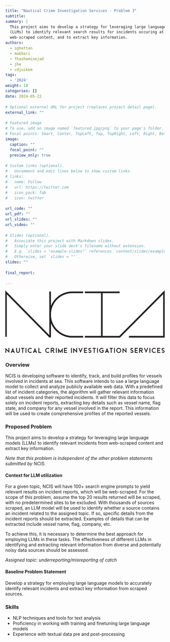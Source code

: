 ```yaml
---
title: "Nautical Crime Investigation Services - Problem 3"
subtitle:
summary: |
  This project aims to develop a strategy for leveraging large language models
  (LLMs) to identify relevant search results for incidents occuring at sea from
  web-scraped content, and to extract key information.
authors:
  - sghattan
  - makbari
  - fhasheminejad
  - jhe
  - cdjuikem
tags:
  - '2024'
weight: 10
categories: []
date: 2024-05-22

# Optional external URL for project (replaces project detail page).
external_link: ""

# Featured image
# To use, add an image named `featured.jpg/png` to your page's folder.
# Focal points: Smart, Center, TopLeft, Top, TopRight, Left, Right, BottomLeft, Bottom, BottomRight.
image:
  caption: ""
  focal_point: ""
  preview_only: true

# Custom links (optional).
#   Uncomment and edit lines below to show custom links.
# links:
# - name: Follow
#   url: https://twitter.com
#   icon_pack: fab
#   icon: twitter

url_code: ""
url_pdf: ""
url_slides: ""
url_video: ""

# Slides (optional).
#   Associate this project with Markdown slides.
#   Simply enter your slide deck's filename without extension.
#   E.g. `slides = "example-slides"` references `content/slides/example-slides.md`.
#   Otherwise, set `slides = ""`.
slides: ""

final_report:

---
```

![](NCISLogo.svg)

### Overview
NCIS is developing software to identify, track, and build profiles for vessels
involved in incidents at sea. This software intends to use a large language
model to collect and analyze publicly available web data. With a predefined
list of incident categories, the algorithm will gather relevant information
about vessels and their reported incidents. It will filter this data to focus
solely on incident reports, extracting key details such as vessel name, flag
state, and company for any vessel involved in the report. This information will
be used to create comprehensive profiles of the reported vessels.

### Proposed Problem
This project aims to develop a strategy for leveraging large language models
(LLMs) to identify relevant incidents from web-scraped content and extract key
information.

_Note that this problem is independent of the other problem statements submitted
by NCIS._

#### Context for LLM utilization
For a given topic, NCIS will have 100+ search engine prompts to yield relevant
results on incident reports, which will be web-scraped. For the scope of this
problem, assume the top 20 results returned will be scraped, with no
predetermined sites to be excluded. With thousands of sources scraped, an LLM
model will be used to identify whether a source contains an incident related to
the assigned topic. If so, specific details from the incident reports should be
extracted. Examples of details that can be extracted include vessel name, flag,
company, etc. 

To achieve this, it is necessary to determine the best approach for employing
LLMs in these tasks. The effectiveness of different LLMs in identifying and
extracting relevant information from diverse and potentially noisy data sources
should be assessed.

_Assigned topic: underreporting/misreporting of catch_

#### Baseline Problem Statement
Develop a strategy for employing large language models to accurately identify relevant incidents and extract key information from scraped sources.

### Skills
  * NLP techniques and tools for text analysis
  * Proficiency in working with training and finetuning large language models
  * Experience with textual data pre and post-processing

